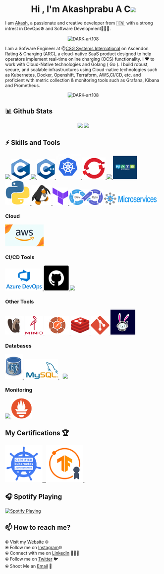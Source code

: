 <!--[![MasterHead](https://static.vecteezy.com/system/resources/previews/000/693/934/original/dark-blue-technology-and-high-tech-abstract-background-vector.jpg)](https://akashprabu.netlify.app/) -->

<h1 align="center">Hi , I'm Akashprabu A C<img src="https://media.giphy.com/media/hvRJCLFzcasrR4ia7z/giphy.gif" width="35"></h1>


I am [Akash](https://akashprabu.netlify.app/), a passionate and creative developer from [🇮🇳 ](https://en.wikipedia.org/wiki/India)&nbsp;with a strong intrest in DevOps⚙️ and Software Development🧑🏻‍💻.

<p align="center"><img align="center" src="https://github-readme-streak-stats.herokuapp.com/?user=DARK-art108&theme=algolia" alt="DARK-art108" /></p>

I am a Sofware Engineer at @[CSG Systems International](https://www.csgi.com/) on Ascendon Rating & Charging (ARC), a cloud-native SaaS product designed to help operators implement real-time online charging (OCS) functionality. I ❤️ to work with Cloud-Native technologies and Golang ( Go ). I build robust, secure, and scalable infrastructures using Cloud-native technologies such as Kubernetes, Docker, Openshift, Terraform, AWS,CI/CD, etc. and proficient with metric collection & monitoring tools such as Grafana, Kibana and Prometheus.

<p align="center"> <img src="https://komarev.com/ghpvc/?username=DARK-art108&label=Profile%20views&color=0e75b6&style=plastic" alt="DARK-art108" /> </p>

<!-- <img align='right' src="https://i.pinimg.com/originals/50/44/30/50443067a22e6dd1ecc2d2e394d6e634.gif" width="300"> -->

  ## 📊 Github Stats 
  
<p align = "center">
  <img src = "https://github-stats-readme.dark-art108.vercel.app/api?username=DARK-art108&show_icons=true&theme=radical" width = 600>
  <img src = "https://github-stats-readme.dark-art108.vercel.app/api/top-langs/?username=DARK-art108&layout=compact" width = 400>
 <!-- <img src = "https://github-readme-stats.vercel.app/api/top-langs/?username=rahulsiddarth&layout=compact" width = 400>
  <img src = "https://github.com/rahulsiddarth/rahulsiddarth/blob/main/blogging.svg" width = 400 height=200> -->
</p> 

## :zap: Skills and Tools

<p float="left">
  <a href="https://golang.org/" target="_blank" >
    <img src="https://raw.githubusercontent.com/itsksaurabh/itsksaurabh/master/assets/golang.gif"  height="90" />
  </a>
  <a href="https://www.open-std.org/jtc1/sc22/wg14/" target="_blank" >
    <img src="https://github.com/Akash-HelloWorld3/Portfolio/blob/main/media/skills/c.png"  height="65" />
  </a>
   <a href="https://www.w3.org/wiki/The_web_standards_model_-_HTML_CSS_and_JavaScript" target="_blank" >
    <img src="https://raw.githubusercontent.com/itsksaurabh/itsksaurabh/master/assets/html-css-js.png" height="70" />
  </a>
  <a href="https://isocpp.org/" target="_blank" >
    <img src="https://github.com/Akash-HelloWorld3/Portfolio/blob/main/media/skills/cpp.png"  height="65" />
  </a>
  <a href="https://kubernetes.io/" target="_blank" >
    <img src="https://github.com/Akash-HelloWorld3/Portfolio/blob/main/media/skills/k8s.png"  height="80" />
  </a>
  <a href="https://www.redhat.com/en/technologies/cloud-computing/openshift" target="_blank" >
    <img src="https://github.com/Akash-HelloWorld3/Portfolio/blob/main/media/skills/openshift.gif"  height="70" />
  </a>
  <a href="https://www.docker.com/" target="_blank" >
    <img src="https://raw.githubusercontent.com/itsksaurabh/itsksaurabh/master/assets/docker.gif"  height="80" /> 
  </a>
  <a href="https://docs.nats.io/" target="_blank" >
    <img src="https://github.com/Akash-HelloWorld3/Portfolio/blob/main/media/skills/natsjs.png"  height="75" />
  </a>
  <a href="https://www.python.org/" target="_blank" >
    <img src="https://github.com/Akash-HelloWorld3/Portfolio/blob/main/media/skills/python.gif"  height="80" />
  </a> 
  <a href="https://www.linux.org/"" target="_blank" >
    <img src="https://github.com/Akash-HelloWorld3/Portfolio/blob/main/media/skills/linux.gif"  height="65" />
  </a>  
  <a href="https://www.terraform.io/" target="_blank" >
    <img src="https://github.com/Akash-HelloWorld3/Portfolio/blob/main/media/skills/terraform.webp" width="50" />
  </a>
  <img src="https://github.com/Akash-HelloWorld3/Portfolio/blob/main/media/skills/devops.png"  height="50" />
  <a href="https://microservices.io/" target="_blank" >
    <img src="https://github.com/Akash-HelloWorld3/Portfolio/blob/main/media/skills/microservices.png"  height="40" />
  </a>  
</p>

### Cloud

  <a href="https://aws.amazon.com/" target="_blank" >
    <img src="https://github.com/Akash-HelloWorld3/Portfolio/blob/main/media/skills/aws.gif"  height="70" />
  </a>

### CI/CD Tools
  
 <p float="left">
  <a href="https://azure.microsoft.com/en-in/products/devops" target="_blank" >
    <img src="https://github.com/Akash-HelloWorld3/Portfolio/blob/main/media/skills/azure.png" height="70" />
  </a>
  <a href="https://github.com/" target="_blank" >
    <img src="https://github.com/Akash-HelloWorld3/Portfolio/blob/main/media/skills/github.png" height="80" />
  </a>
<!--  <a href="https://argo-cd.readthedocs.io/en/stable/" target="_blank" >
    <img src="https://github.com/Akash-HelloWorld3/Portfolio/blob/main/media/skills/argocd.png" height="90" />
  </a> -->
  <a href="https://www.jenkins.io/" target="_blank" >
    <img src="https://raw.githubusercontent.com/DARK-art108/ItsRitesh/master/assets/ll.png" height="80" />
  </a>
</p>

### Other Tools

  <a href="https://dbeaver.io/" target="_blank" >
    <img src="https://github.com/Akash-HelloWorld3/Portfolio/blob/main/media/skills/dbeaver.png" height="60" />
  </a>
  <a href="https://min.io/" target="_blank" >
    <img src="https://github.com/Akash-HelloWorld3/Portfolio/blob/main/media/skills/minio.png" height="60" />
  </a>
  <a href="https://www.postman.com/" target="_blank" >
    <img src="https://github.com/Akash-HelloWorld3/Portfolio/blob/main/media/skills/postman.gif" height="60" />
  </a>
  <a href="https://redis.io/" target="_blank" >
    <img src="https://github.com/Akash-HelloWorld3/Portfolio/blob/main/media/skills/redis.webp" height="60" />
  </a>
  <a href="https://git-scm.com/" target="_blank" >
    <img src="https://github.com/Akash-HelloWorld3/Portfolio/blob/main/media/skills/git.png" height="60" />
  </a>
  <a href="https://trino.io/" target="_blank" >
    <img src="https://github.com/Akash-HelloWorld3/Portfolio/blob/main/media/skills/trino.png" height="80" />
  </a>

### Databases
  
 <p float="left">
  <a href="https://www.postgresql.org/" target="_blank" >
    <img src="https://github.com/Akash-HelloWorld3/Portfolio/blob/main/media/skills/postgres.png" height="80" />
  </a>
  <a href="https://www.mysql.com/" target="_blank" >
    <img src="https://github.com/Akash-HelloWorld3/Portfolio/blob/main/media/skills/mysql.gif" width="110" />
  </a>&nbsp;&nbsp;
  <a href="https://www.mongodb.com/" target="_blank" >
    <img src="https://raw.githubusercontent.com/itsksaurabh/itsksaurabh/master/assets/mongo.gif" height="70" />
  </a>
</p>

### Monitoring
  
 <p float="left">
  <a href="https://grafana.com/" target="_blank" >
    <img src="https://raw.githubusercontent.com/itsksaurabh/itsksaurabh/master/assets/grafana.gif" height="65" />
  </a>
  <a href="https://prometheus.io/" target="_blank" >
    <img src="https://github.com/Akash-HelloWorld3/Portfolio/blob/main/media/skills/prometheus.png" height="65" />
  </a>
</p>
 
<!-- ## 📊 My Kaggle Stats 

![competition](https://road-to-kaggle-grandmaster.vercel.app/api/badges/ritesh2000/competition)
![dataset](https://road-to-kaggle-grandmaster.vercel.app/api/badges/ritesh2000/dataset)
![notebook](https://road-to-kaggle-grandmaster.vercel.app/api/badges/ritesh2000/notebook)
![discussion](https://road-to-kaggle-grandmaster.vercel.app/api/badges/ritesh2000/discussion) -->

## My Certifications 🏆

 <p float="left">
  <a href="https://www.credly.com/earner/earned/badge/1bb3a123-ed05-4601-9529-6b9d9333806a" target="_blank" >
    <img src="https://raw.githubusercontent.com/DARK-art108/DARK-art108/master/assets/cka_from_cncfsite__281_29.png" height="120" />&nbsp;&nbsp;
  </a>
  <a href="https://www.credly.com/badges/96226bee-15b6-4ab9-8d9d-9910bdc568f9" target="_blank" >
    <img src="https://raw.githubusercontent.com/DARK-art108/DARK-art108/master/assets/6708850e-76a3-4aa7-8220-6edcc9d7874f.png" width="120" />
  </a>&nbsp;&nbsp;
</p>



  
## 🎧 Spotify Playing 
  [<img src="https://spotify-readme.dark-art108.vercel.app/api/spotify-playing" alt=" Spotify Playing" width="450" />](https://open.spotify.com/playlist/35YKENHVUXfmlo6ar4k4T8)
  <!--(https://open.spotify.com/user/316jsag3fisl42rcnnssu7jersee) -->
  
## 📫 How to reach me? 

  ⦿ Visit my [Website](https://akashprabu.netlify.app/) 🌐 <br>
  ⦿ Follow me on [Instagram](https://www.instagram.com/_c.r.a.z.y_killer_/)🌐 <br>
  ⦿ Connect with me on [LinkedIn](https://www.linkedin.com/in/akashprabu/) 👨🏻‍💻 <br>
  ⦿ Follow me on [Twitter](https://twitter.com/Akash_c18) 🐦 <br>
  ⦿ Shoot Me an [Email](mailto:appleakash202@gmail.com) 💌 <br>

<!--
  <details>
  <summary><b>💻 GitHub Profile Stats</b></summary>

<p align="center"> <img src="https://github-stats-readme.dark-art108.vercel.app/api?username=DARK-art108&show_icons=true&theme=radical" alt="DARK-art108" /> 

</details>

  <details>
  <summary><b>📈 My Top Languages</b></summary>

<p align="center"> <img src="https://github-stats-readme.dark-art108.vercel.app/api/top-langs/?username=DARK-art108&layout=compact" alt="DARK-art108"/>

</details> -->